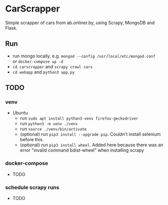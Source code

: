 # CarScrapper
Simple scrapper of cars from ab.onliner.by, using Scrapy, MongoDB and Flask.

## Run
- run mongo locally, e.g. `mongod --config /usr/local/etc/mongod.conf`  
or `docker-compose up -d`
- `cd carscrapper` and `scrapy crawl cars`
- `cd webapp` and `python3 app.py`

## TODO
### venv
- Ubuntu
    - run `sudo apt install python3-venv firefox-geckodriver`
    - run `python3 -m venv ./venv`
    - run `source ./venv/bin/activate`
    - (optional) run `pip3 install --upgrade pip`. Couldn't install selenium before this.
    - (optional) run `pip3 install wheel`. Added here because there was an error "invalid command bdist-wheel" when installing scrapy

### docker-compose
- TODO

### schedule scrapy runs
- TODO
